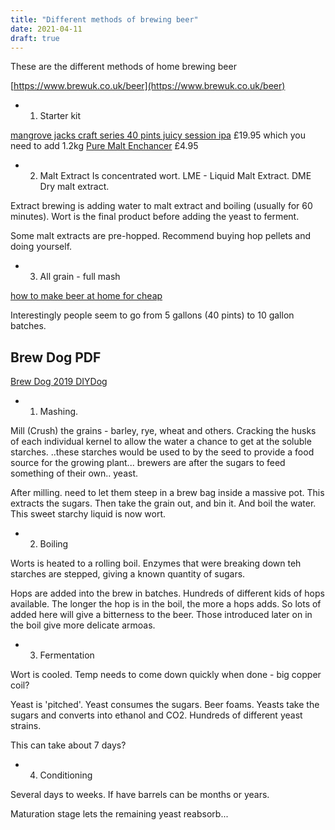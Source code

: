 ```yaml
---
title: "Different methods of brewing beer"
date: 2021-04-11
draft: true
---
```


These are the different methods of home brewing beer 

[https://www.brewuk.co.uk/beer](https://www.brewuk.co.uk/beer)

- 1. Starter kit

[mangrove jacks craft series 40 pints juicy session ipa](https://brew2bottle.co.uk/products/mangrove-jacks-craft-series-40-pints-juicy-session-ipa) £19.95  which you need to add 1.2kg [Pure Malt Enchancer](https://brew2bottle.co.uk/products/mangrove-jacks-1-2kg-pure-malt-enhancer?variant=16698333134963) £4.95


- 2. Malt Extract
Is concentrated wort. LME - Liquid Malt Extract. DME Dry malt extract. 

Extract brewing is adding water to malt extract and boiling (usually for 60 minutes). Wort is the final product before adding the yeast to ferment.

Some malt extracts are pre-hopped. Recommend buying hop pellets and doing yourself.


- 3. All grain - full mash

[how to make beer at home for cheap](https://www.youtube.com/watch?v=2gQXDU3eSPY)

Interestingly people seem to go from 5 gallons (40 pints) to 10 gallon batches.

## Brew Dog PDF

[Brew Dog 2019 DIYDog](https://www.brewdog.com/blog/diy-dog-2019)

- 1. Mashing. 

Mill (Crush) the grains - barley, rye, wheat and others. Cracking the husks of each individual kernel to allow the water a chance to get at the soluble starches. ..these starches would be used to by the seed to provide a food source for the growing plant... brewers are after the sugars to feed something of their own.. yeast.

After milling. need to let them steep in a brew bag inside a massive pot. This extracts the sugars. Then take the grain out, and bin it. And boil the water. This sweet starchy liquid is now wort.


- 2. Boiling

Worts is heated to a rolling boil. Enzymes that were breaking down teh starches are stepped, giving a known quantity of sugars. 

Hops are added into the brew in batches. Hundreds of different kids of hops available. The longer the hop is in the boil, the more a hops adds. So lots of added here will give a bitterness to the beer. Those introduced later on in the boil give more delicate armoas.

- 3. Fermentation

Wort is cooled. Temp needs to come down quickly when done - big copper coil?

Yeast is 'pitched'. Yeast consumes the sugars. Beer foams. Yeasts take the sugars and converts into ethanol and CO2. Hundreds of different yeast strains.

This can take about 7 days?


- 4. Conditioning

Several days to weeks. If have barrels can be months or years. 

Maturation stage lets the remaining yeast reabsorb...
